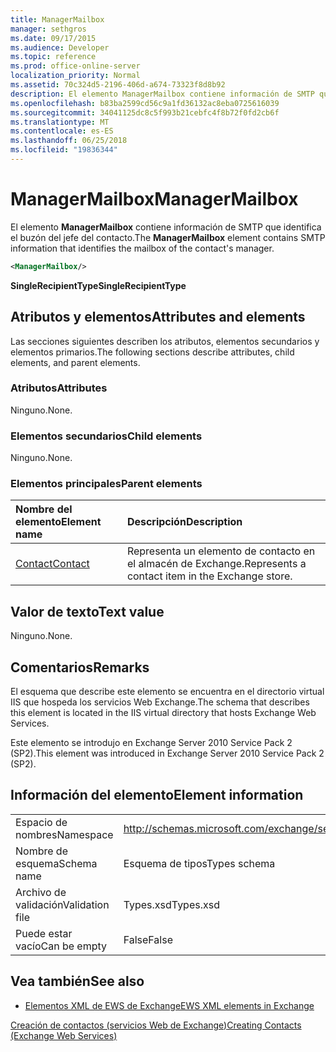 ```yaml
---
title: ManagerMailbox
manager: sethgros
ms.date: 09/17/2015
ms.audience: Developer
ms.topic: reference
ms.prod: office-online-server
localization_priority: Normal
ms.assetid: 70c324d5-2196-406d-a674-73323f8d8b92
description: El elemento ManagerMailbox contiene información de SMTP que identifica el buzón del jefe del contacto.
ms.openlocfilehash: b83ba2599cd56c9a1fd36132ac8eba0725616039
ms.sourcegitcommit: 34041125dc8c5f993b21cebfc4f8b72f0fd2cb6f
ms.translationtype: MT
ms.contentlocale: es-ES
ms.lasthandoff: 06/25/2018
ms.locfileid: "19836344"
---
```

# <a name="managermailbox"></a><span data-ttu-id="6842f-103">ManagerMailbox</span><span class="sxs-lookup"><span data-stu-id="6842f-103">ManagerMailbox</span></span>

<span data-ttu-id="6842f-104">El elemento **ManagerMailbox** contiene información de SMTP que identifica el buzón del jefe del contacto.</span><span class="sxs-lookup"><span data-stu-id="6842f-104">The **ManagerMailbox** element contains SMTP information that identifies the mailbox of the contact's manager.</span></span> 
  
```XML
<ManagerMailbox/>
```

 <span data-ttu-id="6842f-105">**SingleRecipientType**</span><span class="sxs-lookup"><span data-stu-id="6842f-105">**SingleRecipientType**</span></span>
## <a name="attributes-and-elements"></a><span data-ttu-id="6842f-106">Atributos y elementos</span><span class="sxs-lookup"><span data-stu-id="6842f-106">Attributes and elements</span></span>

<span data-ttu-id="6842f-107">Las secciones siguientes describen los atributos, elementos secundarios y elementos primarios.</span><span class="sxs-lookup"><span data-stu-id="6842f-107">The following sections describe attributes, child elements, and parent elements.</span></span>
  
### <a name="attributes"></a><span data-ttu-id="6842f-108">Atributos</span><span class="sxs-lookup"><span data-stu-id="6842f-108">Attributes</span></span>

<span data-ttu-id="6842f-109">Ninguno.</span><span class="sxs-lookup"><span data-stu-id="6842f-109">None.</span></span>
  
### <a name="child-elements"></a><span data-ttu-id="6842f-110">Elementos secundarios</span><span class="sxs-lookup"><span data-stu-id="6842f-110">Child elements</span></span>

<span data-ttu-id="6842f-111">Ninguno.</span><span class="sxs-lookup"><span data-stu-id="6842f-111">None.</span></span>
  
### <a name="parent-elements"></a><span data-ttu-id="6842f-112">Elementos principales</span><span class="sxs-lookup"><span data-stu-id="6842f-112">Parent elements</span></span>

|<span data-ttu-id="6842f-113">**Nombre del elemento**</span><span class="sxs-lookup"><span data-stu-id="6842f-113">**Element name**</span></span>|<span data-ttu-id="6842f-114">**Descripción**</span><span class="sxs-lookup"><span data-stu-id="6842f-114">**Description**</span></span>|
|:-----|:-----|
|[<span data-ttu-id="6842f-115">Contact</span><span class="sxs-lookup"><span data-stu-id="6842f-115">Contact</span></span>](contact.md) <br/> |<span data-ttu-id="6842f-116">Representa un elemento de contacto en el almacén de Exchange.</span><span class="sxs-lookup"><span data-stu-id="6842f-116">Represents a contact item in the Exchange store.</span></span>  <br/> |
   
## <a name="text-value"></a><span data-ttu-id="6842f-117">Valor de texto</span><span class="sxs-lookup"><span data-stu-id="6842f-117">Text value</span></span>

<span data-ttu-id="6842f-118">Ninguno.</span><span class="sxs-lookup"><span data-stu-id="6842f-118">None.</span></span>
  
## <a name="remarks"></a><span data-ttu-id="6842f-119">Comentarios</span><span class="sxs-lookup"><span data-stu-id="6842f-119">Remarks</span></span>

<span data-ttu-id="6842f-120">El esquema que describe este elemento se encuentra en el directorio virtual IIS que hospeda los servicios Web Exchange.</span><span class="sxs-lookup"><span data-stu-id="6842f-120">The schema that describes this element is located in the IIS virtual directory that hosts Exchange Web Services.</span></span>
  
<span data-ttu-id="6842f-121">Este elemento se introdujo en Exchange Server 2010 Service Pack 2 (SP2).</span><span class="sxs-lookup"><span data-stu-id="6842f-121">This element was introduced in Exchange Server 2010 Service Pack 2 (SP2).</span></span>
  
## <a name="element-information"></a><span data-ttu-id="6842f-122">Información del elemento</span><span class="sxs-lookup"><span data-stu-id="6842f-122">Element information</span></span>

|||
|:-----|:-----|
|<span data-ttu-id="6842f-123">Espacio de nombres</span><span class="sxs-lookup"><span data-stu-id="6842f-123">Namespace</span></span>  <br/> |http://schemas.microsoft.com/exchange/services/2006/types  <br/> |
|<span data-ttu-id="6842f-124">Nombre de esquema</span><span class="sxs-lookup"><span data-stu-id="6842f-124">Schema name</span></span>  <br/> |<span data-ttu-id="6842f-125">Esquema de tipos</span><span class="sxs-lookup"><span data-stu-id="6842f-125">Types schema</span></span>  <br/> |
|<span data-ttu-id="6842f-126">Archivo de validación</span><span class="sxs-lookup"><span data-stu-id="6842f-126">Validation file</span></span>  <br/> |<span data-ttu-id="6842f-127">Types.xsd</span><span class="sxs-lookup"><span data-stu-id="6842f-127">Types.xsd</span></span>  <br/> |
|<span data-ttu-id="6842f-128">Puede estar vacío</span><span class="sxs-lookup"><span data-stu-id="6842f-128">Can be empty</span></span>  <br/> |<span data-ttu-id="6842f-129">False</span><span class="sxs-lookup"><span data-stu-id="6842f-129">False</span></span>  <br/> |
   
## <a name="see-also"></a><span data-ttu-id="6842f-130">Vea también</span><span class="sxs-lookup"><span data-stu-id="6842f-130">See also</span></span>



- [<span data-ttu-id="6842f-131">Elementos XML de EWS de Exchange</span><span class="sxs-lookup"><span data-stu-id="6842f-131">EWS XML elements in Exchange</span></span>](ews-xml-elements-in-exchange.md)


[<span data-ttu-id="6842f-132">Creación de contactos (servicios Web de Exchange)</span><span class="sxs-lookup"><span data-stu-id="6842f-132">Creating Contacts (Exchange Web Services)</span></span>](http://msdn.microsoft.com/library/4845917e-70d1-481c-bbd7-011ec6571789%28Office.15%29.aspx)

